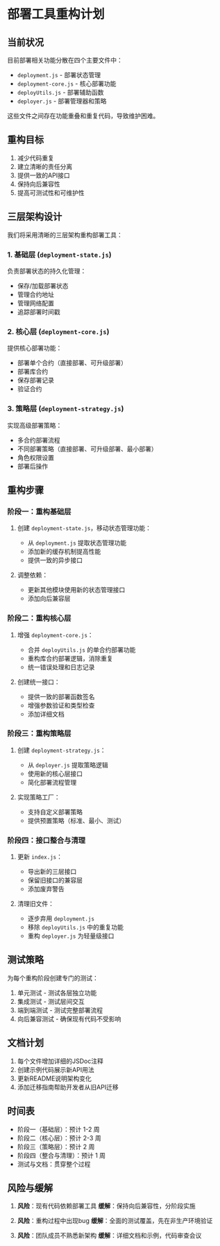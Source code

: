 # 部署工具重构计划

## 当前状况

目前部署相关功能分散在四个主要文件中：
- `deployment.js` - 部署状态管理
- `deployment-core.js` - 核心部署功能
- `deployUtils.js` - 部署辅助函数
- `deployer.js` - 部署管理器和策略

这些文件之间存在功能重叠和重复代码，导致维护困难。

## 重构目标

1. 减少代码重复
2. 建立清晰的责任分离
3. 提供一致的API接口
4. 保持向后兼容性
5. 提高可测试性和可维护性

## 三层架构设计

我们将采用清晰的三层架构重构部署工具：

### 1. 基础层 (`deployment-state.js`)

负责部署状态的持久化管理：
- 保存/加载部署状态
- 管理合约地址
- 管理网络配置
- 追踪部署时间戳

### 2. 核心层 (`deployment-core.js`)

提供核心部署功能：
- 部署单个合约（直接部署、可升级部署）
- 部署库合约
- 保存部署记录
- 验证合约

### 3. 策略层 (`deployment-strategy.js`)

实现高级部署策略：
- 多合约部署流程
- 不同部署策略（直接部署、可升级部署、最小部署）
- 角色权限设置
- 部署后操作

## 重构步骤

### 阶段一：重构基础层

1. 创建 `deployment-state.js`，移动状态管理功能：
   - 从 `deployment.js` 提取状态管理功能
   - 添加新的缓存机制提高性能
   - 提供一致的异步接口

2. 调整依赖：
   - 更新其他模块使用新的状态管理接口
   - 添加向后兼容层

### 阶段二：重构核心层

1. 增强 `deployment-core.js`：
   - 合并 `deployUtils.js` 的单合约部署功能
   - 重构库合约部署逻辑，消除重复
   - 统一错误处理和日志记录

2. 创建统一接口：
   - 提供一致的部署函数签名
   - 增强参数验证和类型检查
   - 添加详细文档

### 阶段三：重构策略层

1. 创建 `deployment-strategy.js`：
   - 从 `deployer.js` 提取策略逻辑
   - 使用新的核心层接口
   - 简化部署流程管理

2. 实现策略工厂：
   - 支持自定义部署策略
   - 提供预置策略（标准、最小、测试）

### 阶段四：接口整合与清理

1. 更新 `index.js`：
   - 导出新的三层接口
   - 保留旧接口的兼容层
   - 添加废弃警告

2. 清理旧文件：
   - 逐步弃用 `deployment.js`
   - 移除 `deployUtils.js` 中的重复功能
   - 重构 `deployer.js` 为轻量级接口

## 测试策略

为每个重构阶段创建专门的测试：
1. 单元测试 - 测试各层独立功能
2. 集成测试 - 测试层间交互
3. 端到端测试 - 测试完整部署流程
4. 向后兼容测试 - 确保现有代码不受影响

## 文档计划

1. 每个文件增加详细的JSDoc注释
2. 创建示例代码展示新API用法
3. 更新README说明架构变化
4. 添加迁移指南帮助开发者从旧API迁移

## 时间表

- 阶段一（基础层）：预计 1-2 周
- 阶段二（核心层）：预计 2-3 周
- 阶段三（策略层）：预计 2 周
- 阶段四（整合与清理）：预计 1 周
- 测试与文档：贯穿整个过程

## 风险与缓解

1. **风险**：现有代码依赖部署工具
   **缓解**：保持向后兼容性，分阶段实施

2. **风险**：重构过程中出现bug
   **缓解**：全面的测试覆盖，先在非生产环境验证

3. **风险**：团队成员不熟悉新架构
   **缓解**：详细文档和示例，代码审查会议 
